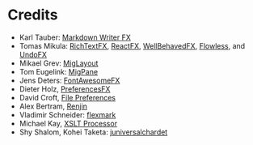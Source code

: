 # Credits

* Karl Tauber: [Markdown Writer FX](https://github.com/JFormDesigner/markdown-writer-fx)
* Tomas Mikula: [RichTextFX](https://github.com/TomasMikula/RichTextFX), [ReactFX](https://github.com/TomasMikula/ReactFX), [WellBehavedFX](https://github.com/TomasMikula/WellBehavedFX), [Flowless](https://github.com/TomasMikula/Flowless), and [UndoFX](https://github.com/TomasMikula/UndoFX)
* Mikael Grev: [MigLayout](http://www.miglayout.com/)
* Tom Eugelink: [MigPane](https://github.com/mikaelgrev/miglayout/blob/master/javafx/src/main/java/org/tbee/javafx/scene/layout/fxml/MigPane.java)
* Jens Deters: [FontAwesomeFX](https://bitbucket.org/Jerady/fontawesomefx)
* Dieter Holz, [PreferencesFX](https://github.com/dlsc-software-consulting-gmbh/PreferencesFX)
* David Croft, [File Preferences](http://www.davidc.net/programming/java/java-preferences-using-file-backing-store)
* Alex Bertram, [Renjin](https://www.renjin.org/)
* Vladimir Schneider: [flexmark](https://github.com/vsch/flexmark-java)
* Michael Kay, [XSLT Processor](http://www.saxonica.com/)
* Shy Shalom, Kohei Taketa: [juniversalchardet](https://github.com/takscape/juniversalchardet)

